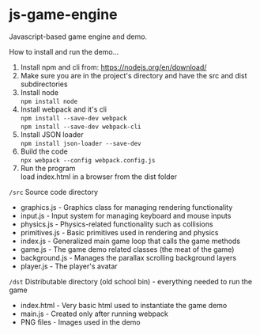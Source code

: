 # js-game-engine
Javascript-based game engine and demo.

How to install and run the demo...  
1. Install npm and cli from: https://nodejs.org/en/download/  
2. Make sure you are in the project's directory and have the src and dist subdirectories
3. Install node  
      `npm install node`  
4. Install webpack and it's cli  
      `npm install --save-dev webpack`  
      `npm install --save-dev webpack-cli`  
5. Install JSON loader  
      `npm install json-loader --save-dev`  
6. Build the code  
      `npx webpack --config webpack.config.js`  
7. Run the program  
      load index.html in a browser from the dist folder  
  
`/src` Source code directory
- graphics.js - Graphics class for managing rendering functionality
- input.js - Input system for managing keyboard and mouse inputs
- physics.js - Physics-related functionality such as collisions
- primitives.js - Basic primitives used in rendering and physics
- index.js - Generalized main game loop that calls the game methods
- game.js - The game demo related classes (the meat of the game)
- background.js - Manages the parallax scrolling background layers
- player.js - The player's avatar  

`/dst` Distributable directory (old school bin) - everything needed to run the game  
- index.html - Very basic html used to instantiate the game demo  
- main.js - Created only after running webpack
- PNG files - Images used in the demo
